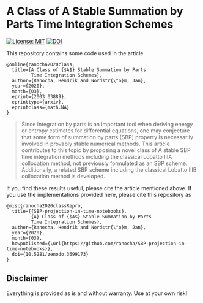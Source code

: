 # A Class of A Stable Summation by Parts Time Integration Schemes

[![License: MIT](https://img.shields.io/badge/License-MIT-success.svg)](https://opensource.org/licenses/MIT)
[![DOI](https://zenodo.org/badge/DOI/10.5281/zenodo.3699173.svg)](https://doi.org/10.5281/zenodo.3699173)

This repository contains some code used in the article
```
@online{ranocha2020class,
  title={A Class of {$A$} Stable Summation by Parts
         Time Integration Schemes},
  author={Ranocha, Hendrik and Nordstr{\"o}m, Jan},
  year={2020},
  month={03},
  eprint={2003.03889},
  eprinttype={arxiv},
  eprintclass={math.NA}
}
```

> Since integration by parts is an important tool when deriving energy or entropy estimates for differential equations, one may conjecture that some form of summation by parts (SBP) property is necessarily involved in provably stable numerical methods. This article contributes to this topic by proposing a novel class of A stable SBP time integration methods including the classical Lobatto IIIA collocation method, not previously formulated as an SBP scheme. Additionally, a related SBP scheme including the classical Lobatto IIIB collocation method is developed.

If you find these results useful, please cite the article mentioned above. If you
use the implementations provided here, please cite this repository as
```
@misc{ranocha2020classRepro,
  title={{SBP-projection-in-time-notebooks}.
         {A} Class of {$A$} Stable Summation by Parts
         Time Integration Schemes},
  author={Ranocha, Hendrik and Nordstr{\"o}m, Jan},
  year={2020},
  month={03},
  howpublished={\url{https://github.com/ranocha/SBP-projection-in-time-notebooks}},
  doi={10.5281/zenodo.3699173}
}
```


## Disclaimer

Everything is provided as is and without warranty. Use at your own risk!
